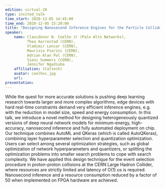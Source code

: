 ```yaml
---
edition: virtual-20
type: invited_talk
time_start: 2020-12-05 14:45:00
time_end: 2020-12-05 15:20:00
title: "Designing Nanosecond Inference Engines for the Particle Collider"
speaker:
    name: Clauidonor N. Coelho Jr (Palo Alto Networks),
          Thea Aarrestad (CERN),
          Vladimir Loncar (CERN),
          Maurizio Pierini (CERN),
          Adrian Alan Pol (CERN),
          Sioni Summers (CERN),
          Jennifer Ngadiuba 
    affiliation: (Caltech)
    avatar: coelhoc.jpg
    url: 
presentation: 
---
```

While the quest for more accurate solutions is pushing deep learning research towards larger and more complex algorithms, edge devices with hard real-time constraints demand very efficient inference engines, e.g. with the reduction in model size, speed and energy consumption.  In this talk, we introduce a novel method for designing heterogeneously quantized versions of deep neural network models for minimum-energy, high-accuracy, nanosecond inference and fully automated deployment on chip. Our technique combines AutoML and QKeras (which is called AutoQKeras), combining layer hyperparameter selection and quantization optimization.  Users can select among several optimization strategies, such as global optimization of network hyperparameters and quantizers, or splitting the optimization problems into smaller search problems to cope with search complexity. We have applied this design technique for the event selection procedure in proton-proton collisions at the CERN Large Hadron Collider, where resources are strictly limited and latency of O(1) us is required. Nanosecond inference and a resource consumption reduced by a factor of 50 when implemented on FPGA hardware are achieved.  

 
